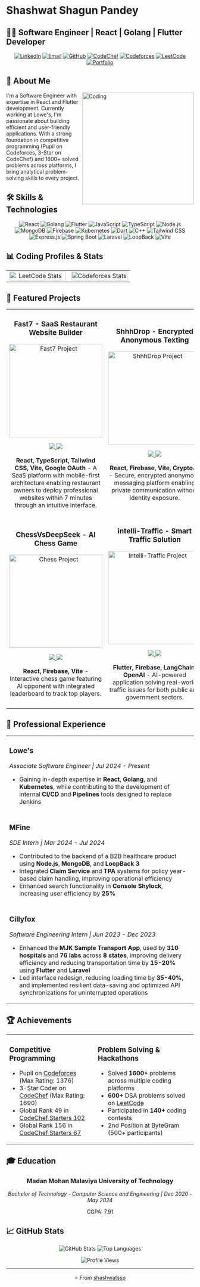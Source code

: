 # Shashwat Shagun Pandey

## 👨‍💻 Software Engineer | React | Golang | Flutter Developer

<div align="center">
  
[![LinkedIn](https://img.shields.io/badge/LinkedIn-0077B5?style=for-the-badge&logo=linkedin&logoColor=white)](https://linkedin.com/in/shashwatssp)
[![Email](https://img.shields.io/badge/Email-D14836?style=for-the-badge&logo=gmail&logoColor=white)](mailto:shashwtssp@gmail.com)
[![GitHub](https://img.shields.io/badge/GitHub-100000?style=for-the-badge&logo=github&logoColor=white)](https://github.com/shashwatssp)
[![CodeChef](https://img.shields.io/badge/CodeChef-5B4638?style=for-the-badge&logo=codechef&logoColor=white)](https://www.codechef.com/users/shashwatssp)
[![Codeforces](https://img.shields.io/badge/Codeforces-1F8ACB?style=for-the-badge&logo=codeforces&logoColor=white)](https://codeforces.com/profile/shashwatssp)
[![LeetCode](https://img.shields.io/badge/LeetCode-FFA116?style=for-the-badge&logo=leetcode&logoColor=white)](https://leetcode.com/u/shashwatssp/)
[![Portfolio](https://img.shields.io/badge/Portfolio-4285F4?style=for-the-badge&logo=google-chrome&logoColor=white)](https://codolio.com/profile/shashwatssp)

</div>

## 🧠 About Me
<img align="right" alt="Coding" width="300" src="https://media.giphy.com/media/v1.Y2lkPTc5MGI3NjExbTRoYmptb2hkYmY1bHhjYWxsYjFncWhuajcwMGN5Y3RuNXRnZGlkciZlcD12MV9pbnRlcm5hbF9naWZfYnlfaWQmY3Q9Zw/qgQUggAC3Pfv687qPC/giphy.gif">

I'm a Software Engineer with expertise in React and Flutter development. Currently working at Lowe's, I'm passionate about building efficient and user-friendly applications. With a strong foundation in competitive programming (Pupil on Codeforces, 3-Star on CodeChef) and 1600+ solved problems across platforms, I bring analytical problem-solving skills to every project.


## 🛠️ Skills & Technologies

<div align="center">
  
![React](https://img.shields.io/badge/-React-61DAFB?style=flat-square&logo=react&logoColor=black)
![Golang](https://img.shields.io/badge/-Golang-00ADD8?style=flat-square&logo=go&logoColor=white)
![Flutter](https://img.shields.io/badge/-Flutter-02569B?style=flat-square&logo=flutter&logoColor=white)
![JavaScript](https://img.shields.io/badge/-JavaScript-F7DF1E?style=flat-square&logo=javascript&logoColor=black)
![TypeScript](https://img.shields.io/badge/-TypeScript-3178C6?style=flat-square&logo=typescript&logoColor=white)
![Node.js](https://img.shields.io/badge/-Node.js-339933?style=flat-square&logo=node.js&logoColor=white)
![MongoDB](https://img.shields.io/badge/-MongoDB-47A248?style=flat-square&logo=mongodb&logoColor=white)
![Firebase](https://img.shields.io/badge/-Firebase-FFCA28?style=flat-square&logo=firebase&logoColor=black)
![Kubernetes](https://img.shields.io/badge/-Kubernetes-326CE5?style=flat-square&logo=kubernetes&logoColor=white)
![Dart](https://img.shields.io/badge/-Dart-0175C2?style=flat-square&logo=dart&logoColor=white)
![C++](https://img.shields.io/badge/-C++-00599C?style=flat-square&logo=c%2B%2B&logoColor=white)
![Tailwind CSS](https://img.shields.io/badge/-Tailwind_CSS-38B2AC?style=flat-square&logo=tailwind-css&logoColor=white)
![Express.js](https://img.shields.io/badge/-Express.js-000000?style=flat-square&logo=express&logoColor=white)
![Spring Boot](https://img.shields.io/badge/-Spring_Boot-6DB33F?style=flat-square&logo=spring-boot&logoColor=white)
![Laravel](https://img.shields.io/badge/-Laravel-FF2D20?style=flat-square&logo=laravel&logoColor=white)
![LoopBack](https://img.shields.io/badge/-LoopBack-3F5DFF?style=flat-square&logo=loopback&logoColor=white)
![Vite](https://img.shields.io/badge/-Vite-646CFF?style=flat-square&logo=vite&logoColor=white)
  
</div>

## 📊 Coding Profiles & Stats

<div align="center">
  <table>
    <tr>
      <td align="center" width="50%">
        <img src="https://leetcard.jacoblin.cool/shashwatssp?theme=dark&font=Nunito&ext=contest" alt="LeetCode Stats" width="100%"/>
      </td>
      <td align="center" width="50%">
        <img src="https://codeforces-readme-stats.vercel.app/api/card?username=shashwatssp&theme=dark" width="100%" alt="Codeforces Stats"/>
      </td>
    </tr>
  </table>
</div>

## 🚀 Featured Projects

<div align="center">
  <table>
    <tr>
      <td width="50%">
        <h3 align="center">Fast7 - SaaS Restaurant Website Builder</h3>
        <div align="center">
          <a href="https://github.com/shashwatssp/Fast7" target="_blank">
            <img src="https://raw.githubusercontent.com/shashwatssp/portfolio-assets/main/fast7-thumbnail.png" width="250" alt="Fast7 Project"/>
          </a>
          <p>
            <a href="https://github.com/shashwatssp/Fast7" target="_blank">
              <img src="https://img.shields.io/badge/Code-black?style=for-the-badge&logo=github"/>
            </a>
            <a href="https://fast7.netlify.app" target="_blank">
              <img src="https://img.shields.io/badge/Live_Demo-4285F4?style=for-the-badge&logo=google-chrome&logoColor=white"/>
            </a>
          </p>
          <p><strong>React, TypeScript, Tailwind CSS, Vite, Google OAuth</strong> - A SaaS platform with mobile-first architecture enabling restaurant owners to deploy professional websites within 7 minutes through an intuitive interface.</p>
        </div>
      </td>
      <td width="50%">
        <h3 align="center">ShhhDrop - Encrypted Anonymous Texting</h3>
        <div align="center">
          <a href="https://github.com/shashwatssp/ShhhDrop" target="_blank">
            <img src="https://raw.githubusercontent.com/shashwatssp/portfolio-assets/main/shhhdrop-thumbnail.png" width="250" alt="ShhhDrop Project"/>
          </a>
          <p>
            <a href="https://github.com/shashwatssp/ShhhDrop" target="_blank">
              <img src="https://img.shields.io/badge/Code-black?style=for-the-badge&logo=github"/>
            </a>
            <a href="https://shhhdrop.netlify.app/" target="_blank">
              <img src="https://img.shields.io/badge/Live_Demo-4285F4?style=for-the-badge&logo=google-chrome&logoColor=white"/>
            </a>
          </p>
          <p><strong>React, Firebase, Vite, CryptoJs</strong> - Secure, encrypted anonymous messaging platform enabling private communication without identity exposure.</p>
        </div>
      </td>
    </tr>
    <tr>
      <td width="50%">
        <h3 align="center">ChessVsDeepSeek - AI Chess Game</h3>
        <div align="center">
          <a href="https://github.com/shashwatssp/ChessVsDeepSeek" target="_blank">
            <img src="https://raw.githubusercontent.com/shashwatssp/portfolio-assets/main/chess-thumbnail.png" width="250" alt="Chess Project"/>
          </a>
          <p>
            <a href="https://github.com/shashwatssp/ChessVsDeepSeek" target="_blank">
              <img src="https://img.shields.io/badge/Code-black?style=for-the-badge&logo=github"/>
            </a>
            <a href="https://chessvsdeepseek.netlify.app/" target="_blank">
              <img src="https://img.shields.io/badge/Play_Now-4285F4?style=for-the-badge&logo=google-chrome&logoColor=white"/>
            </a>
          </p>
          <p><strong>React, Firebase, Vite</strong> - Interactive chess game featuring AI opponent with integrated leaderboard to track top players.</p>
        </div>
      </td>
      <td width="50%">
        <h3 align="center">intelli-Traffic - Smart Traffic Solution</h3>
        <div align="center">
          <a href="https://github.com/shashwatssp/intelli-Traffic" target="_blank">
            <img src="https://raw.githubusercontent.com/shashwatssp/portfolio-assets/main/traffic-thumbnail.png" width="250" alt="Intelli-Traffic Project"/>
          </a>
          <p>
            <a href="https://github.com/shashwatssp/intelli-Traffic" target="_blank">
              <img src="https://img.shields.io/badge/Code-black?style=for-the-badge&logo=github"/>
            </a>
            <a href="https://youtube.com/watch?v=RO9g0mCYVV8" target="_blank">
              <img src="https://img.shields.io/badge/Watch_Demo-FF0000?style=for-the-badge&logo=youtube&logoColor=white"/>
            </a>
          </p>
          <p><strong>Flutter, Firebase, LangChain, OpenAI</strong> - AI-powered application solving real-world traffic issues for both public and government sectors.</p>
        </div>
      </td>
    </tr>
  </table>
</div>


## 💼 Professional Experience

<div align="center">
  <table>
    <tr>
      <td>
        <h3>Lowe's</h3>
        <p><em>Associate Software Engineer | Jul 2024 - Present</em></p>
        <ul>
          <li>Gaining in-depth expertise in <strong>React</strong>, <strong>Golang</strong>, and <strong>Kubernetes</strong>, while contributing to the development of internal <strong>CI/CD</strong> and <strong>Pipelines</strong> tools designed to replace Jenkins</li>
        </ul>
      </td>
    </tr>
    <tr>
      <td>
        <h3>MFine</h3>
        <p><em>SDE Intern | Mar 2024 - Jul 2024</em></p>
        <ul>
          <li>Contributed to the backend of a B2B healthcare product using <strong>Node.js</strong>, <strong>MongoDB</strong>, and <strong>LoopBack 3</strong></li>
          <li>Integrated <strong>Claim Service</strong> and <strong>TPA</strong> systems for policy year-based claim handling, improving operational efficiency</li>
          <li>Enhanced search functionality in <strong>Console Shylock</strong>, increasing user efficiency by <strong>25%</strong></li>
        </ul>
      </td>
    </tr>
    <tr>
      <td>
        <h3>Cillyfox</h3>
        <p><em>Software Engineering Intern | Jun 2023 - Dec 2023</em></p>
        <ul>
          <li>Enhanced the <strong>MJK Sample Transport App</strong>, used by <strong>310 hospitals</strong> and <strong>76 labs</strong> across <strong>8 states</strong>, improving delivery efficiency and reducing transportation time by <strong>15-20%</strong> using <strong>Flutter</strong> and <strong>Laravel</strong></li>
          <li>Led interface redesign, reducing loading time by <strong>35-40%</strong>, and implemented resilient data-saving and optimized API synchronizations for uninterrupted operations</li>
        </ul>
      </td>
    </tr>
  </table>
</div>

## 🏆 Achievements

<div align="center">
  <table>
    <tr>
      <td>
        <h3>Competitive Programming</h3>
        <ul>
          <li>Pupil on <a href="https://codeforces.com/profile/shashwatssp">Codeforces</a> (Max Rating: 1376)</li>
          <li>3-Star Coder on <a href="https://www.codechef.com/users/shashwatssp">CodeChef</a> (Max Rating: 1690)</li>
          <li>Global Rank 49 in <a href="https://www.codechef.com/rankings/START102C?itemsPerPage=100&order=asc&page=1&search=shashwatssp&sortBy=rank">CodeChef Starters 102</a></li>
          <li>Global Rank 156 in <a href="https://www.codechef.com/rankings/START67B?itemsPerPage=100&order=asc&page=1&search=shashwatssp&sortBy=rank">CodeChef Starters 67</a></li>
        </ul>
      </td>
      <td>
        <h3>Problem Solving & Hackathons</h3>
        <ul>
          <li>Solved <strong>1600+</strong> problems across multiple coding platforms</li>
          <li><strong>600+</strong> DSA problems solved on <a href="https://leetcode.com/u/shashwatssp/">LeetCode</a></li>
          <li>Participated in <strong>140+</strong> coding contests</li>
          <li>2nd Position at ByteGram (500+ participants)</li>
        </ul>
      </td>
    </tr>
  </table>
</div>

## 🎓 Education

<div align="center">
  <h3>Madan Mohan Malaviya University of Technology</h3>
  <p><em>Bachelor of Technology - Computer Science and Engineering | Dec 2020 - May 2024</em></p>
  <p>CGPA: 7.91</p>
</div>

## 📈 GitHub Stats

<div align="center">
  <img src="https://github-readme-stats.vercel.app/api?username=shashwatssp&show_icons=true&theme=radical" alt="GitHub Stats" />
  
  <img src="https://github-readme-stats.vercel.app/api/top-langs/?username=shashwatssp&layout=compact&theme=radical" alt="Top Languages" />
</div>

<div align="center">
  
  ![Profile Views](https://komarev.com/ghpvc/?username=shashwatssp&color=blueviolet)
  
</div>

---

<div align="center">
  ⭐️ From <a href="https://github.com/shashwatssp">shashwatssp</a>
</div>

